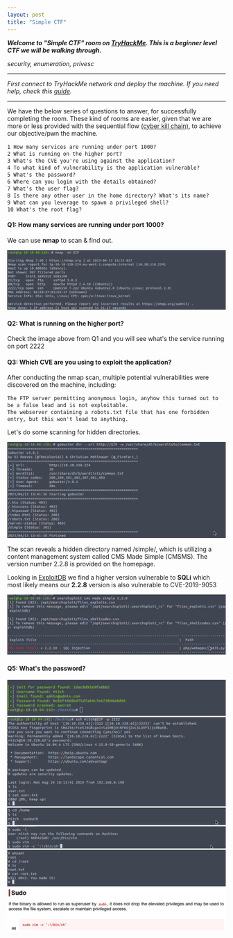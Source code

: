 ```yaml
---
layout: post
title: "Simple CTF"
---
```




***Welcome to "Simple CTF" room on [TryHackMe](https://www.tryhackme.com/room/easyctf). This is a beginner level CTF we will be walking through.***

*security, enumeration, privesc* 

---------------------





*First connect to TryHackMe network and deploy the machine. If you need help, check this [guide](https://ctfjournal.github.io/Connect-to-TryHackMe-VPN/).*

--------------------------


We have the below series of questions to answer, for successfully completing the room. These kind of rooms are easier, given that we are more or less provided with the sequential flow [(cyber kill chain)](https://www.lockheedmartin.com/en-us/capabilities/cyber/cyber-kill-chain.html), to achieve our objective/pwn the machine.

    1 How many services are running under port 1000?
    2 What is running on the higher port?
    3 What's the CVE you're using against the application?
    4 To what kind of vulnerability is the application vulnerable?
    5 What's the password?
    6 Where can you login with the details obtained?
    7 What's the user flag?
    8 Is there any other user in the home directory? What's its name?
    9 What can you leverage to spawn a privileged shell?
    10 What's the root flag?


#### Q1: How many services are running under port 1000?

We can use **nmap** to scan & find out.


![img2](/assets/images/easyctf/img2.png)

#### Q2: What is running on the higher port?
Check the image above from Q1 and you will see what's the service running on port 2222

#### Q3: Which CVE are you using to exploit the application?

After conducting the nmap scan, multiple potential vulnerabilities were discovered on the machine, including:

    The FTP server permitting anonymous login, anyhow this turned out to be a false lead and is not exploitable.
    The webserver containing a robots.txt file that has one forbidden entry, but this won't lead to anything.

Let's do some scanning for hidden directories.


![img3](/assets/images/easyctf/img3.png)

The scan reveals a hidden directory named /simple/, which is utilizing a content management system called CMS Made Simple (CMSMS). The version number 2.2.8 is provided on the homepage.

Looking in [ExploitDB](https://www.exploit-db.com/) we find a higher version vulnerable to **SQLi** which most likely means our **2.2.8** version is also vulnerable to CVE-2019-9053

![img4](/assets/images/easyctf/img4.png)


#### Q5: What's the password?



![img5](/assets/images/easyctf/img5.png)
![img6](/assets/images/easyctf/img6.png)
![img7](/assets/images/easyctf/img7.png)
![img8](/assets/images/easyctf/img8.png)
![img9](/assets/images/easyctf/img9.png)
![img10](/assets/images/easyctf/img10.png)